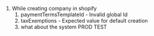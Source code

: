 
1. While creating company in shopify
    1. paymentTermsTemplateId - Invalid global Id
    2. taxExemptions - Expected value for default creation
    3. what about the system PROD TEST